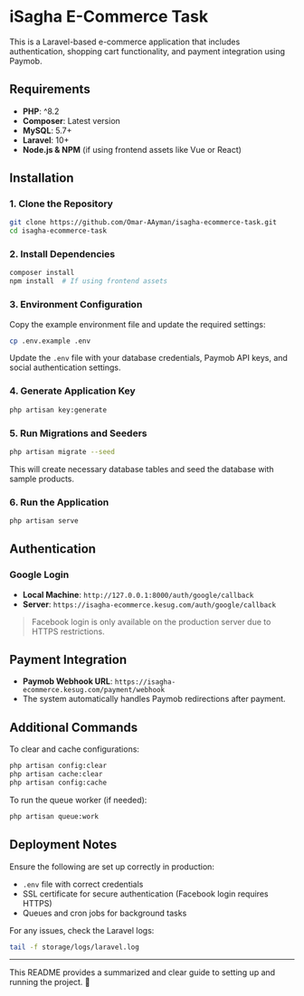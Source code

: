 # iSagha E-Commerce Task

This is a Laravel-based e-commerce application that includes authentication, shopping cart functionality, and payment integration using Paymob.

## Requirements
- **PHP**: ^8.2
- **Composer**: Latest version
- **MySQL**: 5.7+
- **Laravel**: 10+
- **Node.js & NPM** (if using frontend assets like Vue or React)

## Installation

### 1. Clone the Repository
```bash
git clone https://github.com/Omar-AAyman/isagha-ecommerce-task.git
cd isagha-ecommerce-task
```

### 2. Install Dependencies
```bash
composer install
npm install  # If using frontend assets
```

### 3. Environment Configuration
Copy the example environment file and update the required settings:
```bash
cp .env.example .env
```
Update the `.env` file with your database credentials, Paymob API keys, and social authentication settings.

### 4. Generate Application Key
```bash
php artisan key:generate
```

### 5. Run Migrations and Seeders
```bash
php artisan migrate --seed
```
This will create necessary database tables and seed the database with sample products.

### 6. Run the Application
```bash
php artisan serve
```

## Authentication

### Google Login
- **Local Machine**: `http://127.0.0.1:8000/auth/google/callback`
- **Server**: `https://isagha-ecommerce.kesug.com/auth/google/callback`

> Facebook login is only available on the production server due to HTTPS restrictions.

## Payment Integration
- **Paymob Webhook URL**: `https://isagha-ecommerce.kesug.com/payment/webhook`
- The system automatically handles Paymob redirections after payment.

## Additional Commands

To clear and cache configurations:
```bash
php artisan config:clear
php artisan cache:clear
php artisan config:cache
```

To run the queue worker (if needed):
```bash
php artisan queue:work
```

## Deployment Notes
Ensure the following are set up correctly in production:
- `.env` file with correct credentials
- SSL certificate for secure authentication (Facebook login requires HTTPS)
- Queues and cron jobs for background tasks

For any issues, check the Laravel logs:
```bash
tail -f storage/logs/laravel.log
```

---
This README provides a summarized and clear guide to setting up and running the project. 🚀

